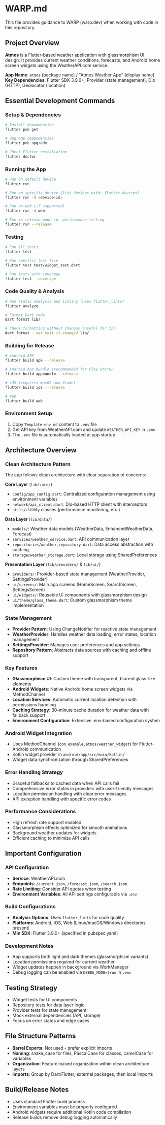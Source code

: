 # WARP.md

This file provides guidance to WARP (warp.dev) when working with code in this repository.

## Project Overview

**Atmos** is a Flutter-based weather application with glassmorphism UI design. It provides current weather conditions, forecasts, and Android home screen widgets using the WeatherAPI.com service.

**App Name**: `atmos` (package name) / "Atmos Weather App" (display name)
**Key Dependencies**: Flutter SDK 3.9.0+, Provider (state management), Dio (HTTP), Geolocator (location)

## Essential Development Commands

### Setup & Dependencies
```bash
# Install dependencies
flutter pub get

# Upgrade dependencies  
flutter pub upgrade

# Check Flutter installation
flutter doctor
```

### Running the App
```bash
# Run on default device
flutter run

# Run on specific device (list devices with: flutter devices)
flutter run -d <device-id>

# Run on web (if supported)
flutter run -d web

# Run in release mode for performance testing
flutter run --release
```

### Testing
```bash
# Run all tests
flutter test

# Run specific test file
flutter test test/widget_test.dart

# Run tests with coverage
flutter test --coverage
```

### Code Quality & Analysis
```bash
# Run static analysis and linting (uses flutter_lints)
flutter analyze

# Format Dart code
dart format lib/

# Check formatting without changes (useful for CI)
dart format --set-exit-if-changed lib/
```

### Building for Release
```bash
# Android APK
flutter build apk --release

# Android App Bundle (recommended for Play Store)
flutter build appbundle --release

# iOS (requires macOS and Xcode)
flutter build ios --release

# Web
flutter build web
```

### Environment Setup
1. Copy `Template-env.md` content to `.env` file
2. Get API key from WeatherAPI.com and update `WEATHER_API_KEY` in `.env`
3. The `.env` file is automatically loaded at app startup

## Architecture Overview

### Clean Architecture Pattern
The app follows clean architecture with clear separation of concerns:

**Core Layer** (`lib/core/`)
- `config/app_config.dart`: Centralized configuration management using environment variables
- `network/api_client.dart`: Dio-based HTTP client with interceptors
- `utils/`: Utility classes (performance monitoring, etc.)

**Data Layer** (`lib/data/`)
- `models/`: Weather data models (WeatherData, EnhancedWeatherData, Forecast)
- `services/weather_service.dart`: API communication layer
- `repositories/weather_repository.dart`: Data access abstraction with caching
- `storage/weather_storage.dart`: Local storage using SharedPreferences

**Presentation Layer** (`lib/providers/` & `lib/ui/`)
- `providers/`: Provider-based state management (WeatherProvider, SettingsProvider)
- `ui/screens/`: Main app screens (HomeScreen, SearchScreen, SettingsScreen)
- `ui/widgets/`: Reusable UI components with glassmorphism design
- `ui/theme/glass_theme.dart`: Custom glassmorphism theme implementation

### State Management
- **Provider Pattern**: Using ChangeNotifier for reactive state management
- **WeatherProvider**: Handles weather data loading, error states, location management
- **SettingsProvider**: Manages user preferences and app settings
- **Repository Pattern**: Abstracts data sources with caching and offline support

### Key Features
- **Glassmorphism UI**: Custom theme with transparent, blurred glass-like elements
- **Android Widgets**: Native Android home screen widgets via MethodChannel
- **Location Services**: Automatic current location detection with permissions handling
- **Caching Strategy**: 30-minute cache duration for weather data with fallback support
- **Environment Configuration**: Extensive .env-based configuration system

### Android Widget Integration
- Uses MethodChannel (`com.example.atmos/weather_widget`) for Flutter-Android communication
- Kotlin widget provider in `android/app/src/main/kotlin/`
- Widget data synchronization through SharedPreferences

### Error Handling Strategy
- Graceful fallbacks to cached data when API calls fail
- Comprehensive error states in providers with user-friendly messages
- Location permission handling with clear error messages
- API exception handling with specific error codes

### Performance Considerations
- High refresh rate support enabled
- Glassmorphism effects optimized for smooth animations
- Background weather updates for widgets
- Efficient caching to minimize API calls

## Important Configuration

### API Configuration
- **Service**: WeatherAPI.com
- **Endpoints**: `/current.json`, `/forecast.json`, `/search.json`  
- **Rate Limiting**: Consider API quotas when testing
- **Environment Variables**: All API settings configurable via `.env`

### Build Configurations
- **Analysis Options**: Uses `flutter_lints` for code quality
- **Platforms**: Android, iOS, Web (Linux/macOS/Windows directories present)
- **Min SDK**: Flutter 3.9.0+ (specified in pubspec.yaml)

### Development Notes
- App supports both light and dark themes (glassmorphism variants)
- Location permissions required for current weather
- Widget updates happen in background via WorkManager
- Debug logging can be enabled via `DEBUG_MODE=true` in `.env`

## Testing Strategy
- Widget tests for UI components
- Repository tests for data layer logic  
- Provider tests for state management
- Mock external dependencies (API, storage)
- Focus on error states and edge cases

## File Structure Patterns
- **Barrel Exports**: Not used - prefer explicit imports
- **Naming**: snake_case for files, PascalCase for classes, camelCase for variables
- **Organization**: Feature-based organization within clean architecture layers
- **imports**: Group by Dart/Flutter, external packages, then local imports

## Build/Release Notes
- Uses standard Flutter build process
- Environment variables must be properly configured
- Android widgets require additional Kotlin code compilation
- Release builds remove debug logging automatically